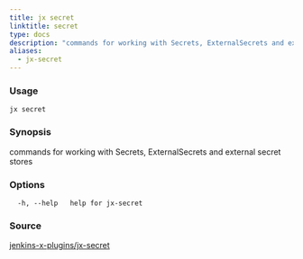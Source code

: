 ```yaml
---
title: jx secret
linktitle: secret
type: docs
description: "commands for working with Secrets, ExternalSecrets and external secret stores"
aliases:
  - jx-secret
---
```


### Usage

```
jx secret
```

### Synopsis

commands for working with Secrets, ExternalSecrets and external secret stores

### Options

```
  -h, --help   help for jx-secret
```

### Source

[jenkins-x-plugins/jx-secret](https://github.com/jenkins-x-plugins/jx-secret)
